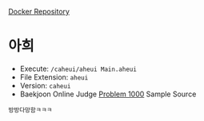 [Docker Repository](https://registry.hub.docker.com/u/baekjoon/onlinejudge-aheui)

# 아희

* Execute: `/caheui/aheui Main.aheui`
* File Extension: `aheui`
* Version: `caheui`
* Baekjoon Online Judge [Problem 1000](https://www.acmicpc.net/problem/1000) Sample Source
````
방방다망함ㅋㅋㅋ
````


